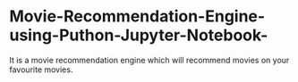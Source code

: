 # Movie-Recommendation-Engine-using-Puthon-Jupyter-Notebook-
It is a movie recommendation engine which will recommend movies on your favourite movies.
